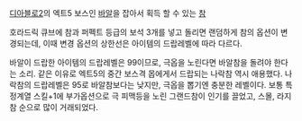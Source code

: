 [디아블로2](%EB%94%94%EC%95%84%EB%B8%94%EB%A1%9C2.md)의 엑트5 보스인
[바알](%EB%B0%94%EC%95%8C.md)을 잡아서 획득 할 수 있는 [참](%EC%B0%B8.md)

호라드릭 큐브에 참과 퍼펙트 등급의 보석 3개를 넣고 돌리면 랜덤하게 참의 옵션이 변경되는데, 이때 변경 옵션의 상한선은 아이템의 드랍레벨에
따라 다르다.  

바알이 드랍한 아이템의 드랍레벨은 99이므로, 극옵을 노린다면 바알참을 돌려야 한다는 소리. 같은 이유로 엑트5의 중간 보스격 몹에게서
드랍되는 나락참 역시 애용했다. 나락참의 드랍레벨은 95로 바알참보다는 낮지만, 극옵을 뽑기엔 충분한 레벨이다. 보통 특정계열 스킬+1에
부가옵션으로 극 피맥등을 노린 그랜드참이 인기를 끌었고, 스몰, 라지참 순으로 많이 거래되었다.  

